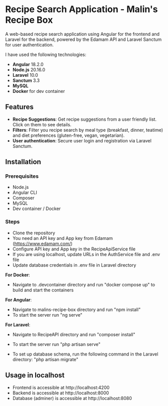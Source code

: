 # Recipe Search Application - Malin's Recipe Box

A web-based recipe search application using Angular for the frontend and Laravel for the backend, 
powered by the Edamam API and Laravel Sanctum for user authentication.

I have used the following technologies:
- **Angular** 18.2.0
- **Node.js** 20.16.0
- **Laravel** 10.0
- **Sanctum** 3.3
- **MySQL**
- **Docker** for dev container

## Features
- **Recipe Suggestions**: Get recipe suggestions from a user friendly list. Click on them to see details.
- **Filters**: Filter you recipe search by meal type (breakfast, dinner, teatime) and diet preferences (gluten-free, vegan, vegetarian).
- **User authentication**: Secure user login and registration via Laravel Sanctum.

## Installation

### Prerequisites
- Node.js
- Angular CLI
- Composer
- MySQL 
- Dev container / Docker 

### Steps
- Clone the repository
- You need an API key and App key from Edamam (https://www.edamam.com/)
- Configure API key and App key in the RecipeApiService file
- If you are using localhost, update URLs in the AuthService file and .env file
- Update database credentials in .env file in Laravel directory

**For Docker**:
- Navigate to .devcontainer directory and run "docker compose up" to build and start the containers

**For Angular**:
- Navigate to malins-recipe-box directory and run "npm install" 
- To start the server run "ng serve"

**For Laravel**:
- Navigate to RecipeAPI directory and run "composer install"
- To start the server run "php artisan serve"

- To set up database schema, run the following command in the Laravel directory: "php artisan migrate"

## Usage in localhost
- Frontend is accessible at http://localhost:4200
- Backend is accessible at http://localhost:8000
- Database (adminer) is accessible at http://localhost:8080


